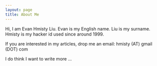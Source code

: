 ```yaml
---
layout: page 
title: About Me
---
```


Hi, I am Evan Hmisty Liu. Evan is my English name. Liu is my surname. Hmisty is my hacker id used since around 1999.

If you are interested in my articles, drop me an email: hmisty (AT) gmail (DOT) com

I do think I want to write more ...
